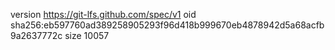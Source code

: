 version https://git-lfs.github.com/spec/v1
oid sha256:eb597760ad389258905293f96d418b999670eb4878942d5a68acfb9a2637772c
size 10057
